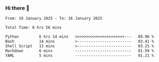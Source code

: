 ### Hi there 👋

<!--
**ututono/ututono** is a ✨ _special_ ✨ repository because its `README.md` (this file) appears on your GitHub profile.

Here are some ideas to get you started:

- 🔭 I’m currently working on ...
- 🌱 I’m currently learning ...
- 👯 I’m looking to collaborate on ...
- 🤔 I’m looking for help with ...
- 💬 Ask me about ...
- 📫 How to reach me: ...
- 😄 Pronouns: ...
- ⚡ Fun fact: ...
-->



<!--START_SECTION:waka-->

```txt
From: 19 January 2025 - To: 26 January 2025

Total Time: 6 hrs 56 mins

Python         6 hrs 14 mins   >>>>>>>>>>>>>>>>>>>>>>---   89.96 %
Bash           14 mins         >------------------------   03.41 %
Shell Script   13 mins         >------------------------   03.25 %
Markdown       6 mins          -------------------------   01.59 %
YAML           5 mins          -------------------------   01.21 %
```

<!--END_SECTION:waka-->
